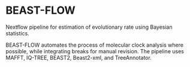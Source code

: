 # BEAST-FLOW

Nextflow pipeline for estimation of evolutionary rate using Bayesian statistics.

BEAST-FLOW automates the process of molecular clock analysis where possible, 
while integrating breaks for manual revision. The pipeline uses MAFFT, 
IQ-TREE, BEAST2, Beast2-xml, and TreeAnnotator. 

